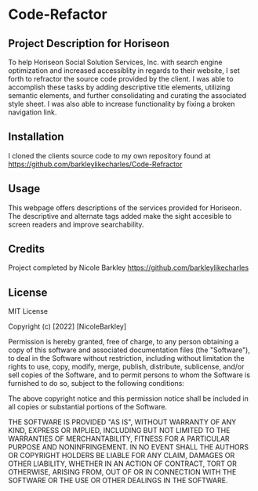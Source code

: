 # Code-Refactor

## Project Description for Horiseon
To help Horiseon Social Solution Services, Inc. with search engine optimization and increased accessiblity in regards to their website, I set forth to refractor the source code provided by the client. I was able to accomplish these tasks by adding descriptive title elements, utilizing semantic elements, and further consolidating and curating the associated style sheet.  I was also able to increase functionality by fixing a broken navigation link.

## Installation
I cloned the clients source code to my own repository found at 
https://github.com/barkleylikecharles/Code-Refractor 

## Usage
This webpage offers descriptions of the services provided for Horiseon. The descriptive and alternate tags added make the sight accesible to screen readers and improve searchability.

## Credits
Project completed by Nicole Barkley https://github.com/barkleylikecharles

## License
MIT License

Copyright (c) [2022] [NicoleBarkley]

Permission is hereby granted, free of charge, to any person obtaining a copy
of this software and associated documentation files (the "Software"), to deal
in the Software without restriction, including without limitation the rights
to use, copy, modify, merge, publish, distribute, sublicense, and/or sell
copies of the Software, and to permit persons to whom the Software is
furnished to do so, subject to the following conditions:

The above copyright notice and this permission notice shall be included in all
copies or substantial portions of the Software.

THE SOFTWARE IS PROVIDED "AS IS", WITHOUT WARRANTY OF ANY KIND, EXPRESS OR
IMPLIED, INCLUDING BUT NOT LIMITED TO THE WARRANTIES OF MERCHANTABILITY,
FITNESS FOR A PARTICULAR PURPOSE AND NONINFRINGEMENT. IN NO EVENT SHALL THE
AUTHORS OR COPYRIGHT HOLDERS BE LIABLE FOR ANY CLAIM, DAMAGES OR OTHER
LIABILITY, WHETHER IN AN ACTION OF CONTRACT, TORT OR OTHERWISE, ARISING FROM,
OUT OF OR IN CONNECTION WITH THE SOFTWARE OR THE USE OR OTHER DEALINGS IN THE
SOFTWARE.
